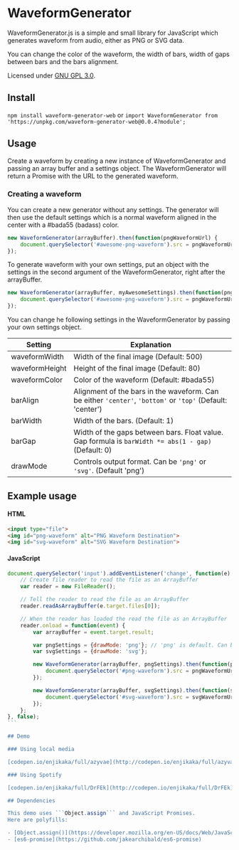 WaveformGenerator
=================

WaveformGenerator.js is a simple and small library for JavaScript which generates waveform from audio, either as PNG or SVG data.

You can change the color of the waveform, the width of bars, width of gaps between bars and the bars alignment.

Licensed under [GNU GPL 3.0](https://tldrlegal.com/license/gnu-general-public-license-v3-(gpl-3)).

## Install

`npm install waveform-generator-web` or `import WaveformGenerator from 'https://unpkg.com/waveform-generator-web@0.0.4?module';`

## Usage

Create a waveform by creating a new instance of WaveformGenerator and passing an array buffer and a settings object. The WaveformGenerator will return a Promise with the URL to the generated waveform.

### Creating a waveform

You can create a new generator without any settings. The generator will then use the default settings which is a normal waveform aligned in the center with a #bada55 (badass) color.

```javascript
new WaveformGenerator(arrayBuffer).then(function(pngWaveformUrl) {
	document.querySelector('#awesome-png-waveform').src = pngWaveformUrl;
});
```

To generate waveform with your own settings, put an object with the settings in the second argument of the WaveformGenerator, right after the arrayBuffer.

```javascript
new WaveformGenerator(arrayBuffer, myAwesomeSettings).then(function(pngWaveformUrl) {
	document.querySelector('#awesome-png-waveform').src = pngWaveformUrl;
});
```
You can change he following settings in the WaveformGenerator by passing your own settings object.

|Setting|Explanation|
|--- | ---|
|waveformWidth|Width of the final image (Default: 500)|
|waveformHeight|Height of the final image (Default: 80)|
|waveformColor|Color of the waveform (Default: #bada55)|
|barAlign|Alignment of the bars in the waveform. Can be either ```'center'```, ```'bottom'``` or ```'top'``` (Default: 'center')|
|barWidth|Width of the bars. (Default: 1)|
|barGap|Width of the gaps between bars. Float value. Gap formula is ```barWidth *= abs(1 - gap)``` (Default: 0)|
|drawMode|Controls output format. Can be ```'png'``` or ```'svg'```. (Default 'png')|

## Example usage

#### HTML
```html
<input type="file">
<img id="png-waveform" alt="PNG Waveform Destination">
<img id="svg-waveform" alt="SVG Waveform Destination">
```
#### JavaScript
````javascript
document.querySelector('input').addEventListener('change', function(e) {
	// Create file reader to read the file as an ArrayBuffer
	var reader = new FileReader();

	// Tell the reader to read the file as an ArrayBuffer
	reader.readAsArrayBuffer(e.target.files[0]);

	// When the reader has loaded the read the file as an ArrayBuffer
	reader.onload = function(event) {
		var arrayBuffer = event.target.result;

		var pngSettings = {drawMode: 'png'}; // 'png' is default. Can be omitted.
		var svgSettings = {drawMode: 'svg'};

		new WaveformGenerator(arrayBuffer, pngSettings).then(function(pngWaveformUrl) {
			document.querySelector('#png-waveform').src = pngWaveformUrl;
		});

		new WaveformGenerator(arrayBuffer, svgSettings).then(function(svgWaveformUrl) {
			document.querySelector('#svg-waveform').src = svgWaveformUrl;
		});
	};
}, false);
```

## Demo

### Using local media

[codepen.io/enjikaka/full/azyvae](http://codepen.io/enjikaka/full/azyvae)

### Using Spotify

[codepen.io/enjikaka/full/DrFEk](http://codepen.io/enjikaka/full/DrFEk)

## Dependencies

This demo uses ```Object.assign``` and JavaScript Promises.
Here are polyfills:

- [Object.assign()](https://developer.mozilla.org/en-US/docs/Web/JavaScript/Reference/Global_Objects/Object/assign)
- [es6-promise](https://github.com/jakearchibald/es6-promise)


